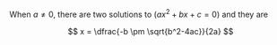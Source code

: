 When $a \ne 0$, there are two solutions to $(ax^2 + bx + c = 0)$ and they are

$$ x = \dfrac{-b \pm \sqrt{b^2-4ac}}{2a} $$